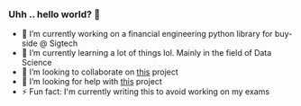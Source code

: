 ### Uhh .. hello world? 👋

- 🔭 I’m currently working on a financial engineering python library for buy-side @ Sigtech
- 🌱 I’m currently learning a lot of things lol. Mainly in the field of Data Science
- 👯 I’m looking to collaborate on [this](https://github.com/milas-melt/Moroccan-Databases) project
- 🤔 I’m looking for help with [this](https://github.com/milas-melt/Moroccan-Databases) project
- ⚡ Fun fact: I'm currently writing this to avoid working on my exams
